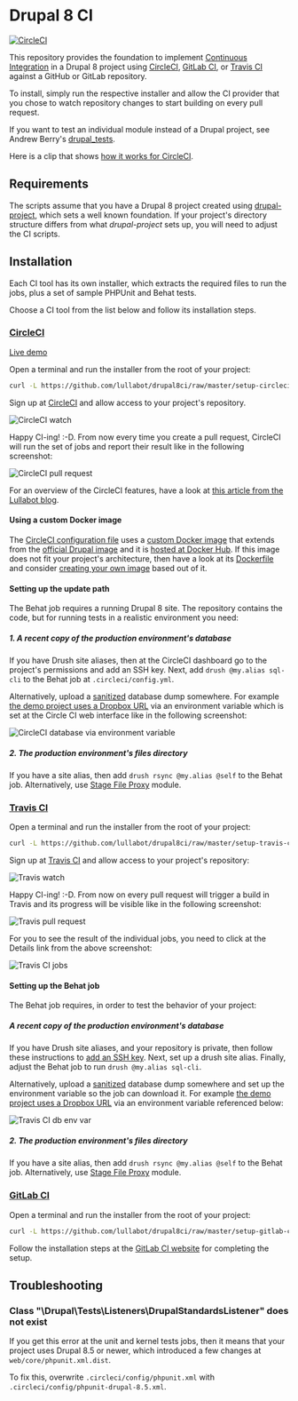 # Drupal 8 CI

[![CircleCI](https://circleci.com/gh/Lullabot/drupal8ci.svg?style=svg)](https://circleci.com/gh/Lullabot/drupal8ci)

This repository provides the foundation to implement [Continuous Integration](https://en.wikipedia.org/wiki/Continuous_integration) in a Drupal 8
project using [CircleCI](https://circleci.com/), [GitLab CI](https://about.gitlab.com/features/gitlab-ci-cd/),
or [Travis CI](https://travis-ci.org) against a GitHub or GitLab repository.

To install, simply run the respective installer and allow the CI provider that you chose to watch repository changes
to start building on every pull request.

If you want to test an individual module instead of a Drupal project, see Andrew Berry's
[drupal_tests](https://github.com/deviantintegral/drupal_tests).

Here is a clip that shows [how it works for CircleCI](https://www.youtube.com/watch?v=wd_5mX0x4K8).

## Requirements

The scripts assume that you have a Drupal 8 project created using [drupal-project](https://github.com/drupal-composer/drupal-project),
which sets a well known foundation. If your project's directory
structure differs from what _drupal-project_ sets up, you will need to
adjust the CI scripts.

## Installation

Each CI tool has its own installer, which extracts the required files to run the jobs,
plus a set of sample PHPUnit and Behat tests.

Choose a CI tool from the list below and follow its installation steps.

### [CircleCI](https://circleci.com)

[Live demo](https://github.com/juampynr/drupal8-circleci)

Open a terminal and run the installer from the root of your project:
```bash
curl -L https://github.com/lullabot/drupal8ci/raw/master/setup-circleci.sh | bash
```

Sign up at [CircleCI](https://circleci.com/) and allow access to your project's repository.

![CircleCI watch](docs/images/circleci-watch.png)

Happy CI-ing! :-D. From now every time you create a pull request, CircleCI will run the
set of jobs and report their result like in the following screenshot:

![CircleCI pull request](docs/images/circleci-pr.png)

For an overview of the CircleCI features, have a look at
[this article from the Lullabot blog](https://www.lullabot.com/articles/continuous-integration-drupal-8-circleci).

#### Using a custom Docker image

The [CircleCI configuration file](dist/circleci/.circleci/config.yml) uses a
[custom Docker image](https://hub.docker.com/r/juampynr/drupal8ci/) that extends from
the [official Drupal image](https://hub.docker.com/_/drupal/) and it is [hosted at
Docker Hub](https://hub.docker.com/r/juampynr/drupal8ci/). If this image
does not fit your project's architecture, then have a look at its
[Dockerfile](https://github.com/Lullabot/drupal8ci/blob/master/circleci/.circleci/images/primary/Dockerfile)
and consider [creating your own image](https://circleci.com/docs/2.0/custom-images/)
based out of it.
   
#### Setting up the update path

The Behat job requires a running Drupal 8 site. The repository contains the code, but for running
tests in a realistic environment you need:

##### 1. A recent copy of the production environment's database

If you have Drush site aliases, then at the CircleCI dashboard go to the project's permissions
and add an SSH key. Next, add `drush @my.alias sql-cli` to the Behat job at `.circleci/config.yml`.

Alternatively, upload a [sanitized](https://drushcommands.com/drush-8x/sql/sql-sanitize/) database
dump somewhere. For example [the demo project uses a Dropbox URL](https://github.com/juampynr/drupal8-circleci/blob/master/.circleci/config.yml#L83)
via an environment variable which is set at the Circle CI web interface like in the following
screenshot:

![CircleCI database via environment variable](docs/images/circleci-db-env.png)

##### 2. The production environment's files directory

If you have a site alias, then add `drush rsync @my.alias @self` to the Behat job. Alternatively,
use [Stage File Proxy](https://www.drupal.org/project/stage_file_proxy) module.

### [Travis CI](https://travis-ci.org)

Open a terminal and run the installer from the root of your project:
```bash
curl -L https://github.com/lullabot/drupal8ci/raw/master/setup-travis-ci.sh | bash
```

Sign up at [Travis CI](https://travis-ci.com/) and allow access to your project's repository:

![Travis watch](docs/images/travis-watch.png)

Happy CI-ing! :-D. From now on every pull request will trigger a build in Travis and its
progress will be visible like in the following screenshot:

![Travis pull request](docs/images/travis-pr.png)

For you to see the result of the individual jobs, you need to click at the Details link
from the above screenshot:

![Travis CI jobs](docs/images/tracis-jobs.png)

#### Setting up the Behat job

The Behat job requires, in order to test the behavior of your project:

##### A recent copy of the production environment's database

If you have Drush site aliases, and your repository is private, then follow these
instructions to [add an SSH key](https://docs.travis-ci.com/user/private-dependencies/#User-Key).
Next, set up a drush site alias. Finally, adjust the Behat job to run `drush @my.alias sql-cli`.

Alternatively, upload a [sanitized](https://drushcommands.com/drush-8x/sql/sql-sanitize/) database
dump somewhere and set up the environment variable so the job can download it. For example
[the demo project uses a Dropbox URL](https://github.com/juampynr/d8cidemo/blob/master/.circleci/config.yml#L70)
via an environment variable referenced below:

![Travis CI db env var](docs/images/travisci-db-var.png)

##### 2. The production environment's files directory

If you have a site alias, then add `drush rsync @my.alias @self` to the Behat job. Alternatively,
use [Stage File Proxy](https://www.drupal.org/project/stage_file_proxy) module.

### [GitLab CI](https://about.gitlab.com/features/gitlab-ci-cd/)

Open a terminal and run the installer from the root of your project:
```bash
curl -L https://github.com/lullabot/drupal8ci/raw/master/setup-gitlab-ci.sh | bash
```

Follow the installation steps at the [GitLab CI website](https://about.gitlab.com/installation/) for completing the setup.


## Troubleshooting

### Class "\Drupal\Tests\Listeners\DrupalStandardsListener" does not exist

If you get this error at the unit and kernel tests jobs, then it means that your
project uses Drupal 8.5 or newer, which introduced a few changes at `web/core/phpunit.xml.dist`.

To fix this, overwrite `.circleci/config/phpunit.xml` with `.circleci/config/phpunit-drupal-8.5.xml`.
